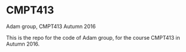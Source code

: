 # CMPT413
Adam group, CMPT413 Autumn 2016

This is the repo for the code of Adam group, for the course CMPT413 in Autumn 2016.
